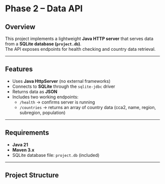 # Phase 2 – Data API

## Overview
This project implements a lightweight **Java HTTP server** that serves data from a **SQLite database (`project.db`)**.  
The API exposes endpoints for health checking and country data retrieval.

---

## Features
- Uses **Java HttpServer** (no external frameworks)
- Connects to **SQLite** through the `sqlite-jdbc` driver
- Returns data as **JSON**
- Includes two working endpoints:
  - `/health` → confirms server is running
  - `/countries` → returns an array of country data (cca2, name, region, subregion, population)

---

## Requirements
- **Java 21**
- **Maven 3.x**
- SQLite database file: `project.db` (included)

---

## Project Structure